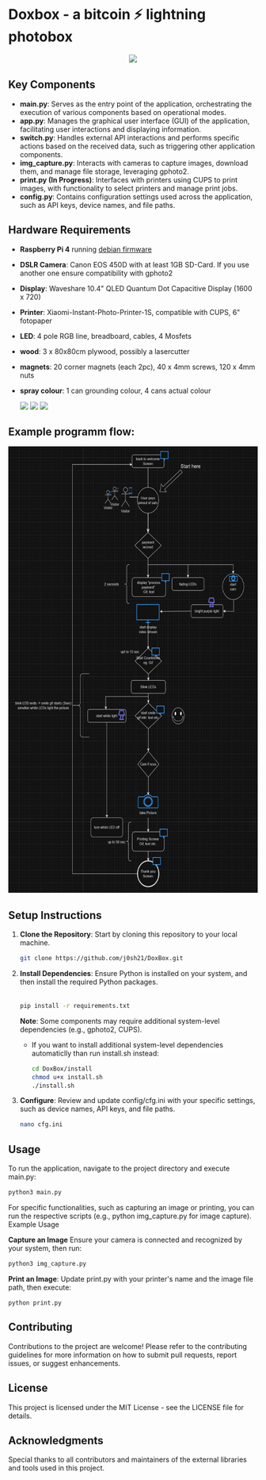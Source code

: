 # Doxbox - a bitcoin ⚡️ lightning photobox 

<p align="center">
<img src="https://github.com/j0sh21/DoxBox/assets/63317640/7eda15cf-c3a2-4236-9e24-a084b4512d96" width="200">
</p>


## Key Components

- **main.py**: Serves as the entry point of the application, orchestrating the execution of various components based on operational modes.
- **app.py**: Manages the graphical user interface (GUI) of the application, facilitating user interactions and displaying information.
- **switch.py**: Handles external API interactions and performs specific actions based on the received data, such as triggering other application components.
- **img_capture.py**: Interacts with cameras to capture images, download them, and manage file storage, leveraging gphoto2.
- **print.py (In Progress)**: Interfaces with printers using CUPS to print images, with functionality to select printers and manage print jobs.
- **config.py**: Contains configuration settings used across the application, such as API keys, device names, and file paths.

## Hardware Requirements

- **Raspberry Pi 4** running [debian firmware](https://www.raspberrypi.com/software/operating-systems/)
- **DSLR Camera**: Canon EOS 450D with at least 1GB SD-Card. If you use another one ensure compatibility with gphoto2 
- **Display**: Waveshare 10.4" QLED Quantum Dot Capacitive Display (1600 x 720) 
- **Printer**: Xiaomi-Instant-Photo-Printer-1S, compatible with CUPS, 6" fotopaper
- **LED**: 4 pole RGB line, breadboard, cables, 4 Mosfets
- **wood**: 3 x 80x80cm plywood, possibly a lasercutter 
- **magnets**: 20 corner magnets (each 2pc), 40 x 4mm screws, 120 x 4mm nuts
- **spray colour**: 1 can grounding colour, 4 cans actual colour

  <img src="https://github.com/j0sh21/DoxBox/assets/63317640/384280e0-cc6e-4bd0-9953-c318b5e12f15" height="200">

  <img src="https://github.com/j0sh21/DoxBox/assets/63317640/e446af16-d840-4cbc-87f9-3d5f67b3a15d" height="200">
  <img src="poc.gif" height="200">
## Example programm flow:
<img src="flowchart.JPG" height="900">

## Setup Instructions


1. **Clone the Repository**: Start by cloning this repository to your local machine.

   ```sh
   git clone https://github.com/j0sh21/DoxBox.git
    ```
2. **Install Dependencies**: Ensure Python is installed on your system, and then install the required Python packages.

    ```sh

    pip install -r requirements.txt
    ```
    **Note**: Some components may require additional system-level dependencies (e.g., gphoto2, CUPS).
   

   - If you want to install  additional system-level dependencies automaticlly than run install.sh instead:
      ```sh
      cd DoxBox/install
      chmod u+x install.sh
      ./install.sh

3. **Configure**: Review and update config/cfg.ini with your specific settings, such as device names, API keys, and file paths.
   ```sh
   nano cfg.ini
## Usage

To run the application, navigate to the project directory and execute main.py:

 ```sh
python3 main.py
 ```
For specific functionalities, such as capturing an image or printing, you can run the respective scripts (e.g., python img_capture.py for image capture).
Example Usage

**Capture an Image** Ensure your camera is connected and recognized by your system, then run:

 ```sh
python3 img_capture.py
 ```
**Print an Image**: Update print.py with your printer's name and the image file path, then execute:

    python print.py

## Contributing
Contributions to the project are welcome! Please refer to the contributing guidelines for more information on how to submit pull requests, report issues, or suggest enhancements.
## License
This project is licensed under the MIT License - see the LICENSE file for details.
## Acknowledgments
Special thanks to all contributors and maintainers of the external libraries and tools used in this project.
